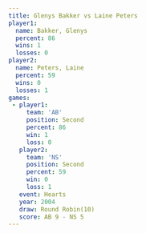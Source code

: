 ```yaml
---
title: Glenys Bakker vs Laine Peters
player1:              
  name: Bakker, Glenys
  percent: 86         
  wins: 1             
  losses: 0           
player2:              
  name: Peters, Laine 
  percent: 59         
  wins: 0             
  losses: 1           
games:
 - player1:          
     team: 'AB'      
     position: Second
     percent: 86     
     win: 1          
     loss: 0         
   player2:          
     team: 'NS'      
     position: Second
     percent: 59     
     win: 0          
     loss: 1         
   event: Hearts        
   year: 2004           
   draw: Round Robin(10)
   score: AB 9 - NS 5   
---
```

